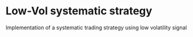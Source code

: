 # Low-Vol systematic strategy
 Implementation of a systematic trading strategy using low volatility signal
